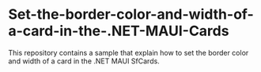 # Set-the-border-color-and-width-of-a-card-in-the-.NET-MAUI-Cards
This repository contains a sample that explain how to set the border color and width of a card in the .NET MAUI SfCards.
